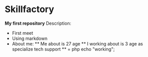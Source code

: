 # Skillfactory
<strong>My first repository</strong>
Description:
* First meet
* Using markdown
* About me:
** Me about is 27 age
** I working about is 3 age as specialize tech support
** = php
echo "working";
